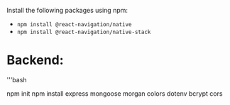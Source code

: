 Install the following packages using npm:

* `npm install @react-navigation/native`
* `npm install @react-navigation/native-stack`

# Backend:

'''bash

npm init
npm install express mongoose morgan colors dotenv bcrypt cors
